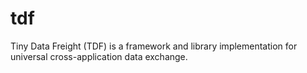 # tdf
Tiny Data Freight (TDF) is a framework and library implementation for universal cross-application data exchange.
